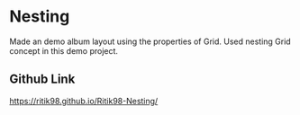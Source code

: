 # Nesting

Made an demo album layout using the properties of Grid.
Used nesting Grid concept in this demo project.

## Github Link

https://ritik98.github.io/Ritik98-Nesting/
